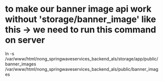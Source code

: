 # to make our banner image api work without 'storage/banner_image' like this -> we need to run this command on server
ln -s /var/www/html/nong_springwaveservices_backend_als/storage/app/public/banner_images /var/www/html/nong_springwaveservices_backend_als/public/banner_images
